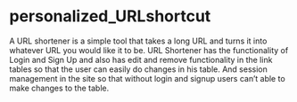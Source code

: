 # personalized_URLshortcut
A URL shortener is a simple tool that takes a long URL and turns it into whatever URL you would like it to be. URL Shortener has the functionality of Login and Sign Up and also has edit and remove functionality in the link tables so that the user can easily do changes in his table. And session management in the site so that without login and signup users can’t able to make changes to the table.
